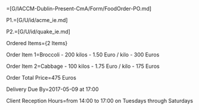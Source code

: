 =[G/IACCM-Dublin-Present-CmA/Form/FoodOrder-PO.md]

P1.=[G/U/id/acme_ie.md]

P2.=[G/U/id/quake_ie.md]

Ordered Items={2 Items}
 
Order Item 1=Broccoli - 200 kilos - 1.50 Euro / kilo - 300 Euros
 
Order Item 2=Cabbage - 100 kilos - 1.75 Euro / kilo - 175 Euros
 
Order Total Price=475 Euros
 
Delivery Due By=2017-05-09 at 17:00
 
Client Reception Hours=from 14:00 to 17:00 on Tuesdays through Saturdays